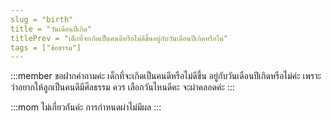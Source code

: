 ```yaml
---
slug = "birth"
title = "วันเดือนปีเกิด"
titlePrev = "เด็กที่จะเกิดเป็นคนดีหรือไม่ดีขึ้นอยู่กับวันเดือนปีเกิดหรือไม่"
tags = ["ข้อธรรม"]
---
```


:::member
ขอฝากคำถามค่ะ เด็กที่จะเกิดเป็นคนดีหรือไม่ดีขึ้น
อยู่กับวันเดือนปีเกิดหรือไม่ค่ะ เพราะว่าอยากให้ลูกเป็นคนดีมีศีลธรรม ควร
เลือกวันไหนดีคะ จะผ่าคลอดค่ะ
:::

:::mom
ไม่เกี่ยวกันค่ะ การกำหนดผ่าไม่มีผล
:::
